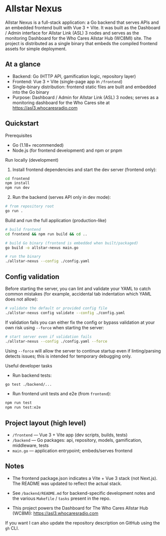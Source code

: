 
# Allstar Nexus

Allstar Nexus is a full-stack application: a Go backend that serves APIs and an embedded frontend built with Vue 3 + Vite. It was built as the Dashboard / Admin interface for Allstar Link (ASL) 3 nodes and serves as the monitoring Dashboard for the Who Cares Allstar Hub (WC8MI) site. The project is distributed as a single binary that embeds the compiled frontend assets for simple deployment.

## At a glance

- Backend: Go (HTTP API, gamification logic, repository layer)
- Frontend: Vue 3 + Vite (single-page app in `/frontend`)
- Single-binary distribution: frontend static files are built and embedded into the Go binary
 - Purpose: Dashboard / Admin for Allstar Link (ASL) 3 nodes; serves as a monitoring dashboard for the Who Cares site at https://asl3.whocaresradio.com

## Quickstart

Prerequisites

- Go (1.18+ recommended)
- Node.js (for frontend development) and npm or pnpm

Run locally (development)

1. Install frontend dependencies and start the dev server (frontend only):

```bash
cd frontend
npm install
npm run dev
```

2. Run the backend (serves API only in dev mode):

```bash
# from repository root
go run .
```

Build and run the full application (production-like)

```bash
# build frontend
cd frontend && npm run build && cd ..

# build Go binary (frontend is embedded when built/packaged)
go build -o allstar-nexus main.go

# run the binary
./allstar-nexus --config ./config.yaml
```

Config validation
-----------------

Before starting the server, you can lint and validate your YAML to catch common mistakes (for example, accidental tab indentation which YAML does not allow):

```bash
# validate the default or provided config file
./allstar-nexus config validate --config ./config.yaml
```

If validation fails you can either fix the config or bypass validation at your own risk using `--force` when starting the server:

```bash
# start server even if validation fails
./allstar-nexus --config ./config.yaml --force
```

Using `--force` will allow the server to continue startup even if linting/parsing detects issues; this is intended for temporary debugging only.


Useful developer tasks

- Run backend tests:

```bash
go test ./backend/...
```

- Run frontend unit tests and e2e (from `frontend`):

```bash
npm run test
npm run test:e2e
```

## Project layout (high level)

- `/frontend` — Vue 3 + Vite app (dev scripts, builds, tests)
- `/backend` — Go packages: api, repository, models, gamification, middleware, tests
- `main.go` — application entrypoint; embeds/serves frontend

## Notes

- The frontend package.json indicates a Vite + Vue 3 stack (not Next.js). The README was updated to reflect the actual stack.
- See `/backend/README.md` for backend-specific development notes and the various `Makefile` / `tasks` present in the repo.

- This project powers the Dashboard for The Who Cares Allstar Hub (WC8MI): https://asl3.whocaresradio.com

If you want I can also update the repository description on GitHub using the `gh` CLI.

